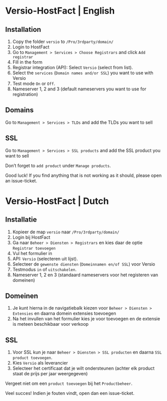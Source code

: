 # Versio-HostFact | English
## Installation
1. Copy the folder `versio` to `/Pro/3rdparty/domain/`
2. Login to HostFact
3. Go to `Management > Services > Choose Registrars` and click `Add registrar`
4. Fill in the form
5. Registrar integration (API): Select `Versio` (select from list).
6. Select the `services` (`Domain names and/or SSL`) you want to use with Versio 
7. Test mode `On` or `Off`.
8. Nameserver 1, 2 and 3 (default nameservers you want to use for registration)

## Domains
Go to `Management > Services > TLDs` and add the TLDs you want to sell

## SSL
Go to `Management > Services > SSL products` and add the SSL product you want to sell

Don’t forget to `add product` under `Manage products`.

Good luck! If you find anything that is not working as it should, please open an issue-ticket.

# Versio-HostFact | Dutch
## Installatie
1. Kopieer de map `versio` naar `/Pro/3rdparty/domain/`
2. Login bij HostFact
3. Ga naar `Beheer > Diensten > Registrars` en kies daar de optie `Registrar toevoegen`
4. Vul het formulier in
5. API: `Versio` (selecteren uit lijst).
6. Selecteer de `gewenste diensten` (`Domeinnamen en/of SSL`) voor Versio 
7. Testmodus `in` of `uitschakelen`.
8. Nameserver 1, 2 en 3 (standaard nameservers voor het registeren van domeinen)

## Domeinen
1. Je kunt hierna in de navigatiebalk kiezen voor `Beheer > Diensten > Extensies` en daarna domein extensies toevoegen
2. Na het invullen van het formulier kies je voor toevoegen en de extensie is meteen beschikbaar voor verkoop

## SSL
1. Voor SSL kun je naar `Beheer > Diensten > SSL producten` en daarna `SSL product toevoegen`.
2. Kies `Versio` als leverancier
3. Selecteer het certificaat dat je wilt ondersteunen (achter elk product staat de prijs per jaar weergegeven)

Vergeet niet om een `product toevoegen` bij het `Productbeheer`.

Veel succes! Indien je fouten vindt, open dan een issue-ticket.